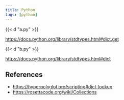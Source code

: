 ```yaml
---
title: Python
tags: [python]
---
```


{{< d "a.py" >}}

<https://docs.python.org/library/stdtypes.html#dict.get>

{{< d "b.py" >}}

<https://docs.python.org/library/stdtypes.html#dict>

## References

- <https://hyperpolyglot.org/scripting#dict-lookup>
- <https://rosettacode.org/wiki/Collections>
